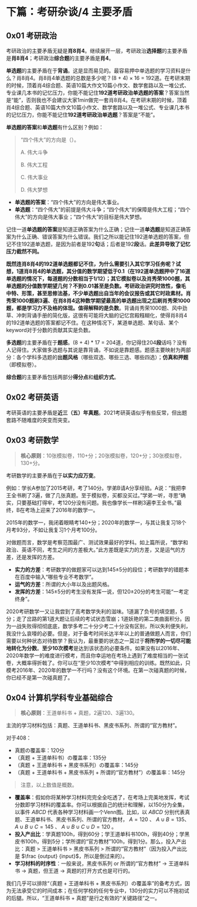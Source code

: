 # 下篇：考研杂谈/4 主要矛盾

## 0x01 考研政治

考研政治的主要矛盾无疑是**肖8肖4**。继续展开一层，考研政治**选择题**的主要矛盾是**肖8肖4**；考研政治**综合题**的主要矛盾是**肖4**。

**单选题**的主要矛盾在于**背诵**。这是显而易见的。最容易押中单选题的学习资料是什么？肖8肖4。肖8肖4单选题的总数是多少呢？(8 + 4) × 16 = 192道。在考研末期的时候，顶着肖4综合题、英语10篇大作文10篇小作文、数学套路以及一堆公式、专业课几本书的记忆压力，你能不能记住**192道考研政治单选题的答案**？答案当然是“能”，否则我也不会建议大家1min做完一套肖8肖4。在考研末期的时候，顶着肖4综合题、英语10篇大作文10篇小作文、数学套路以及一堆公式、专业课几本书的记忆压力，你能不能记住**192道考研政治单选题**？答案是“不能”。

**单选题的答案**和**单选题**有什么区别？例如：

> “四个伟大”的方向是（）。
>
> A. 伟大斗争
>
> B. 伟大工程
>
> C. 伟大事业
>
> D. 伟大梦想

- **单选题的答案**：“四个伟大”的方向是伟大事业。
- **单选题**：“四个伟大”的前提是伟大斗争；“四个伟大”的保障是伟大工程；“四个伟大”的方向是伟大事业；“四个伟大”的目标是伟大梦想。

记住一道**单选题的答案**是知道正确答案为什么正确；记住一道**单选题**是知道正确答案为什么正确、错误答案为什么错误。我们之所以能记住192道单选题的答案，但记不住192道单选题，是因为前者是192**句**话；后者是192**段**话。**此差异导致了记忆压力截然不同。**

**既然连肖8肖4的192道单选题都记不住，为什么需要引入其它学习任务呢？**试想，1道肖8肖4的单选题，其分值的数学期望低于0.1（在192道单选题押中了16道单选题的情况下，每道题的分数相当于1/12）；其它模拟卷以及肖秀荣1000题，其单选题的分值数学期望几何？不到0.01甚至是负数。考研政治讲究时效性，像毛中特、形策，甚至思修法基，不少单选题出自当年的会议报告或其它时政素材。肖秀荣1000题刷3遍、在肖8肖4这种数学期望最高的单选题出现之后刷肖秀荣1000题，都是学习力不及格的体现。值得解释的是**负数**。背诵肖秀荣1000题、风中劲草、冲刺背诵手册的简化版，这很有可能将大脑的记忆宫殿糨糊化，使得肖8肖4的192道单选题的答案都记不住。在这种情况下，某道单选题、某句话、某个keyword对于分数的贡献其实是负数。

**多选题**的主要矛盾在于**题感**。(8 + 4) * 17 = 204道，你记得住204**段**话吗？没有人记得住。大家做多选题与其说是靠背诵，不如说是靠题感。题感主要映射为两部分：各个学科多选题的**出题风格**（哪些双选、哪些三选、哪些四选）；**仿真和押题**（即模拟卷）。

**综合题**的主要矛盾包括两部分**得分点**和**组织方式**。

## 0x02 考研英语

考研英语的主要矛盾是**近三（五）年真题**。2021考研英语似乎有些反常，但出题套路不随难度的突变而突变。

## 0x03 考研数学

> **核心原则**：10张模拟卷，110+分；20张模拟卷，120+分；30张模拟卷，130+分。

考研数学的主要矛盾在于**以实力应万变**。

例如：学长A参加了2015考研，考了140分。学弟B请A分享经验。A说：“我把李王全书刷了3遍，做了几张真题。至于模拟卷，买都没买过。”学弟一听，寻思“确实，只要基础打得牢，考120分没有问题。我也像学长一样刷3遍李王全书。”最终，B在考场上迎来了2016年的数学一。

2015年的数学一，我闭着眼睛考140+分；2020年的数学一，与其让我复习18个月考93分，不如让我复习1个月考100分。

对做题而言，数学是考察范围最广、测试效果最好的学科。如上篇所说，“数学和政治、英语不同，考生之间的方差极大。”此方差既是实力的方差，又是运气的方差，还是发挥的方差。

- **实力的方差**：考研数学的做题家可以达到145±5分的段位；考研数学的错题本在百度中输入“哪些专业不考数学”。
- **运气的方差**：所谓的大小年以及出题风格。
- **发挥的方差**：145±5分的考生没有发挥一说，但120±20分的考生可能“一考定终身”。

2020考研数学一又让我尝到了高考数学失利的滋味。1道漏了负号的填空题，5分；走了岔路的第1道大题让后续的考试状态雪崩；1道妖艳的第二类曲面积分。因为一战失败得彻彻底底，数学多考二十分少考二十分没有区别，所以失利便失利，我没什么哀嚎的必要。但是，对于备考时间长达半年以上的普通做题人而言，你们需要以何种状态对待数学？我认为，最重要的状态之一莫过于**将所学的一切尽可能地转化为分数**。**至少10次模考**是达到该状态的必要条件。如果没有以2016年、2020年数学一的难度进行模考，而且你幸运地在考场上遇到了难度相当的一张试卷，大概率得折戟了。你可以在“至少10次模考”中得到相应的训练。既然如此，只模考2016年、2020年的数学一不行吗？没有这个环境。在第一次碰真题的时候，你已经不是第一次碰真题了。

## 0x04 计算机学科专业基础综合

> **核心原则**：王道单科书 + 真题，2遍120、3遍130。

主流的学习材料包括：真题、王道单科书、黑皮书系列、所谓的“官方教材”。

对于408：

- 真题の覆盖率：120分
- （真题 + 王道单科书）の覆盖率：135分
- （真题 + 王道单科书 + 黑皮书系列）の覆盖率：145分
- （真题 + 王道单科书 + 黑皮书系列 + 所谓的“官方教材”）の覆盖率：145分

> 注意，以上数值是概数。

- **覆盖率**：假如你将某种学习材料完完全全吃透了，在考场上完美地发挥，考试分数即学习材料的覆盖率。你可以根据自己的统计和理解，以150分为全集，以事件 $ABCD$ 代表各种学习材料画一个Venn图。比如，以 $ABCD$ 分别代表真题、王道单科书、黑皮书系列、所谓的官方教材， $A = 120$ 、 $A ∪ B = 135$、$A ∪ B ∪ C = 145$ 、 $A ∪ B ∪ C ∪ D = 120$ 。
- **投入产出比**：学真题100h，得到60分；学王道单科书100h，得到40分；学黑皮书100h，得到5分；学所谓的“官方教材”100h，得到1分。那么，投入产出比：真题 > 王道单科书 > 黑皮书系列 > 所谓的“官方教材”（因为投入产出比是 $\frac {output} {input}$，所以是倒过来的）。
- **学习材料的时序性**：一般来说，黑皮书系列 or 所谓的“官方教材” → 王道单科书 → 真题，但王道 → 真题的打开方式也是可行的。

我们几乎可以排除“（真题 + 王道单科书 + 黑皮书系列）の覆盖率”的备考方式，因为无法承受它的时间成本；在任何学校的任何专业中，130分的实力可以不拖初试的后腿。所以，“王道单科书 + 真题”是行之有效的“关键路径”之一。
